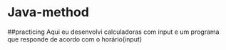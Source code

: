 # Java-method
##practicing
Aqui eu desenvolvi calculadoras com input e um programa que responde de acordo com o horário(input)

